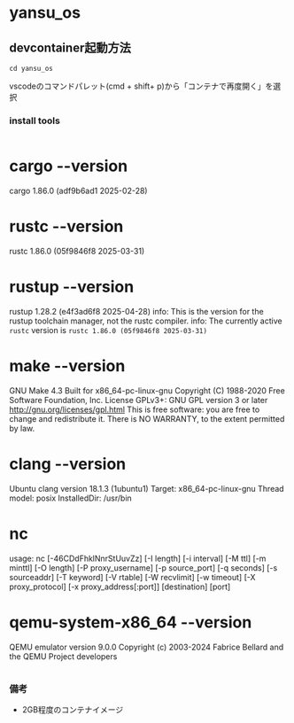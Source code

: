 # yansu_os

## devcontainer起動方法

```
cd yansu_os
```
vscodeのコマンドパレット(cmd + shift+ p)から「コンテナで再度開く」を選択

### install tools

```
```
# cargo --version
cargo 1.86.0 (adf9b6ad1 2025-02-28)

# rustc --version
rustc 1.86.0 (05f9846f8 2025-03-31)

# rustup --version
rustup 1.28.2 (e4f3ad6f8 2025-04-28)
info: This is the version for the rustup toolchain manager, not the rustc compiler.
info: The currently active `rustc` version is `rustc 1.86.0 (05f9846f8 2025-03-31)`

# make --version
GNU Make 4.3
Built for x86_64-pc-linux-gnu
Copyright (C) 1988-2020 Free Software Foundation, Inc.
License GPLv3+: GNU GPL version 3 or later <http://gnu.org/licenses/gpl.html>
This is free software: you are free to change and redistribute it.
There is NO WARRANTY, to the extent permitted by law.

# clang --version
Ubuntu clang version 18.1.3 (1ubuntu1)
Target: x86_64-pc-linux-gnu
Thread model: posix
InstalledDir: /usr/bin

# nc
usage: nc [-46CDdFhklNnrStUuvZz] [-I length] [-i interval] [-M ttl]
          [-m minttl] [-O length] [-P proxy_username] [-p source_port]
          [-q seconds] [-s sourceaddr] [-T keyword] [-V rtable] [-W recvlimit]
          [-w timeout] [-X proxy_protocol] [-x proxy_address[:port]]
          [destination] [port]

# qemu-system-x86_64 --version
QEMU emulator version 9.0.0
Copyright (c) 2003-2024 Fabrice Bellard and the QEMU Project developers
```
```

### 備考
- 2GB程度のコンテナイメージ


